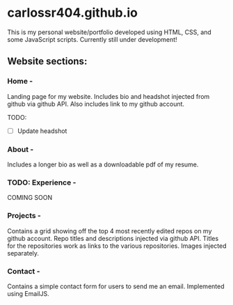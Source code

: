 # carlossr404.github.io

This is my personal website/portfolio developed using HTML, CSS, and some JavaScript scripts. Currently still under development!

## Website sections:
### Home - 
Landing page for my website. Includes bio and headshot injected from github via github API. Also includes link to my github account.

TODO: <br/>
- [ ] Update headshot

### About - 
Includes a longer bio as well as a downloadable pdf of my resume.

### TODO: Experience - 
COMING SOON

### Projects - 
Contains a grid showing off the top 4 most recently edited repos on my github account. Repo titles and descriptions injected via github API. 
Titles for the repositories work as links to the various repositories. Images injected separately.

### Contact - 
Contains a simple contact form for users to send me an email. Implemented using EmailJS.